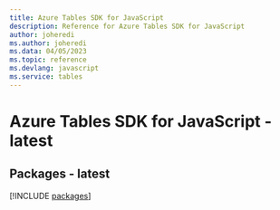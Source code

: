 ```yaml
---
title: Azure Tables SDK for JavaScript
description: Reference for Azure Tables SDK for JavaScript
author: joheredi
ms.author: joheredi
ms.data: 04/05/2023
ms.topic: reference
ms.devlang: javascript
ms.service: tables
---
```

# Azure Tables SDK for JavaScript - latest
## Packages - latest
[!INCLUDE [packages](tables-index.md)]